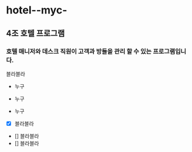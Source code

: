 # hotel--myc-
## 4조 호텔 프로그램
### 호텔 매니저와 데스크 직원이 고객과 방들을 관리 할 수 있는 프로그램입니다.
블라블라
+ 누구
- 누구
* 누구

* [x] 블라블라
* [] 블라블라
* [] 블라블라

